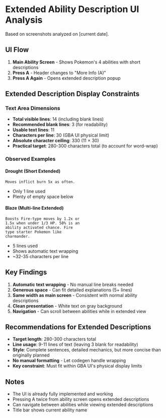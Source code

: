 # Extended Ability Description UI Analysis

Based on screenshots analyzed on [current date].

## UI Flow

1. **Main Ability Screen** - Shows Pokemon's 4 abilities with short descriptions
2. **Press A** - Header changes to "More Info (A)"  
3. **Press A Again** - Opens extended description popup

## Extended Description Display Constraints

### Text Area Dimensions
- **Total visible lines**: 14 (including blank lines)
- **Recommended blank lines**: 3 (for readability)
- **Usable text lines**: 11
- **Characters per line**: 30 (GBA UI physical limit)
- **Absolute character ceiling**: 330 (11 × 30)
- **Practical target**: 280-300 characters total (to account for word-wrap)

### Observed Examples

#### Drought (Short Extended)
```
Moves inflict burn 5x as often.
```
- Only 1 line used
- Plenty of empty space below

#### Blaze (Multi-line Extended)
```
Boosts Fire-type moves by 1.2x or
1.5x when under 1/3 HP. 50% is an
ability activated chance. Fire
type starter Pokemon like
charmander.
```
- 5 lines used
- Shows automatic text wrapping
- ~32-35 characters per line

## Key Findings

1. **Automatic text wrapping** - No manual line breaks needed
2. **Generous space** - Can fit detailed explanations (5+ lines)
3. **Same width as main screen** - Consistent with normal ability descriptions
4. **Clean presentation** - White text on gray background
5. **Navigation** - Can scroll between abilities while in extended view

## Recommendations for Extended Descriptions

- **Target length**: 280-300 characters total
- **Line usage**: 9-11 lines of text (leaving 3 blank for readability)
- **Style**: Complete sentences, detailed mechanics, but more concise than originally planned
- **No manual formatting** - Let codegen handle wrapping
- **Key constraint**: Must fit within GBA UI's physical display limits

## Notes
- The UI is already fully implemented and working
- Pressing A twice from ability screen opens extended descriptions
- Can navigate between abilities while viewing extended descriptions
- Title bar shows current ability name